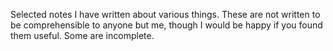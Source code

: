 Selected notes I have written about various things. These are not written to be comprehensible to anyone but me, though I would be happy if you found them useful. Some are incomplete.
